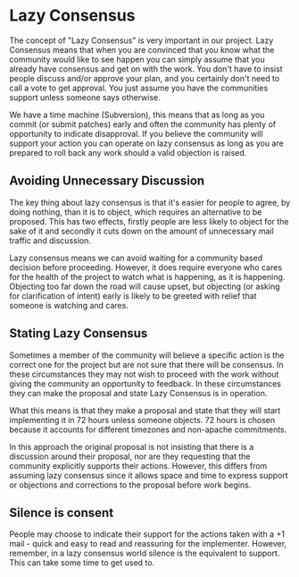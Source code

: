 # Lazy Consensus

The concept of "Lazy Consensus" is very important in our project. Lazy Consensus means that when you are convinced that you know what the community would like to see happen you can simply assume that you already have consensus and get on with the work. You don't have to insist people discuss and/or approve your plan, and you certainly don't need to call a vote to get approval. You just assume you have the communities support unless someone says otherwise.

We have a time machine (Subversion), this means that as long as you commit (or submit patches) early and often the community has plenty of opportunity to indicate disapproval. If you believe the community will support your action you can operate on lazy consensus as long as you are prepared to roll back any work should a valid objection is raised.

## Avoiding Unnecessary Discussion
The key thing about lazy consensus is that it's easier for people to agree, by doing nothing, than it is to object, which requires an alternative to be proposed. This has two effects, firstly people are less likely to object for the sake of it and secondly it cuts down on the amount of unnecessary mail traffic and discussion.

Lazy consensus means we can avoid waiting for a community based decision before proceeding. However, it does require everyone who cares for the health of the project to watch what is happening, as it is happening. Objecting too far down the road will cause upset, but objecting (or asking for clarification of intent) early is likely to be greeted with relief that someone is watching and cares.

## Stating Lazy Consensus
Sometimes a member of the community will believe a specific action is the correct one for the project but are not sure that there will be consensus. In these circumstances they may not wish to proceed with the work without giving the community an opportunity to feedback. In these circumstances they can make the proposal and state Lazy Consensus is in operation.

What this means is that they make a proposal and state that they will start implementing it in 72 hours unless someone objects. 72 hours is chosen because it accounts for different timezones and non-apache commitments.

In this approach the original proposal is not insisting that there is a discussion around their proposal, nor are they requesting that the community explicitly supports their actions. However, this differs from assuming lazy consensus since it allows space and time to express support or objections and corrections to the proposal before work begins.

## Silence is consent
People may choose to indicate their support for the actions taken with a +1 mail - quick and easy to read and reassuring for the implementer. However, remember, in a lazy consensus world silence is the equivalent to support. This can take some time to get used to.
